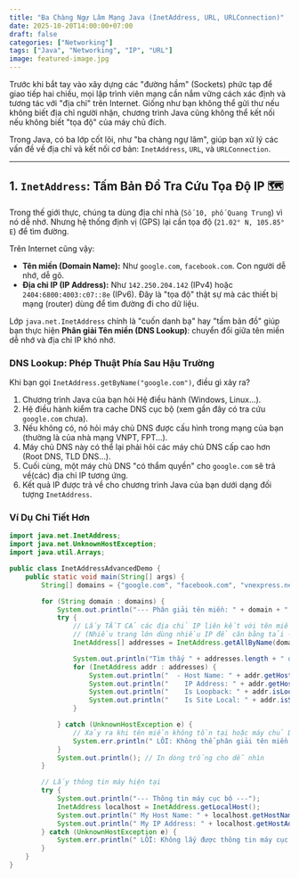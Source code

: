 ```yaml
---
title: "Ba Chàng Ngự Lâm Mạng Java (InetAddress, URL, URLConnection)"
date: 2025-10-20T14:00:00+07:00
draft: false
categories: ["Networking"]
tags: ["Java", "Networking", "IP", "URL"]
image: featured-image.jpg
---
```


Trước khi bắt tay vào xây dựng các "đường hầm" (Sockets) phức tạp để giao tiếp hai chiều, mọi lập trình viên mạng cần nắm vững cách xác định và tương tác với "địa chỉ" trên Internet. Giống như bạn không thể gửi thư nếu không biết địa chỉ người nhận, chương trình Java cũng không thể kết nối nếu không biết "tọa độ" của máy chủ đích.

Trong Java, có ba lớp cốt lõi, như "ba chàng ngự lâm", giúp bạn xử lý các vấn đề về địa chỉ và kết nối cơ bản: `InetAddress`, `URL`, và `URLConnection`.

***

## 1. `InetAddress`: Tấm Bản Đồ Tra Cứu Tọa Độ IP 🗺️

Trong thế giới thực, chúng ta dùng địa chỉ nhà (`Số 10, phố Quang Trung`) vì nó dễ nhớ. Nhưng hệ thống định vị (GPS) lại cần tọa độ (`21.02° N, 105.85° E`) để tìm đường.

Trên Internet cũng vậy:
* **Tên miền (Domain Name):** Như `google.com`, `facebook.com`. Con người dễ nhớ, dễ gõ.
* **Địa chỉ IP (IP Address):** Như `142.250.204.142` (IPv4) hoặc `2404:6800:4003:c07::8e` (IPv6). Đây là "tọa độ" thật sự mà các thiết bị mạng (router) dùng để tìm đường đi cho dữ liệu.

Lớp `java.net.InetAddress` chính là "cuốn danh bạ" hay "tấm bản đồ" giúp bạn thực hiện **Phân giải Tên miền (DNS Lookup)**: chuyển đổi giữa tên miền dễ nhớ và địa chỉ IP khó nhớ.

### DNS Lookup: Phép Thuật Phía Sau Hậu Trường

Khi bạn gọi `InetAddress.getByName("google.com")`, điều gì xảy ra?
1.  Chương trình Java của bạn hỏi Hệ điều hành (Windows, Linux...).
2.  Hệ điều hành kiểm tra cache DNS cục bộ (xem gần đây có tra cứu `google.com` chưa).
3.  Nếu không có, nó hỏi máy chủ DNS được cấu hình trong mạng của bạn (thường là của nhà mạng VNPT, FPT...).
4.  Máy chủ DNS này có thể lại phải hỏi các máy chủ DNS cấp cao hơn (Root DNS, TLD DNS...).
5.  Cuối cùng, một máy chủ DNS "có thẩm quyền" cho `google.com` sẽ trả về(các) địa chỉ IP tương ứng.
6.  Kết quả IP được trả về cho chương trình Java của bạn dưới dạng đối tượng `InetAddress`.

### Ví Dụ Chi Tiết Hơn

```java
import java.net.InetAddress;
import java.net.UnknownHostException;
import java.util.Arrays;

public class InetAddressAdvancedDemo {
    public static void main(String[] args) {
        String[] domains = {"google.com", "facebook.com", "vnexpress.net", "invalid-domain-xyz123.com"};

        for (String domain : domains) {
            System.out.println("--- Phân giải tên miền: " + domain + " ---");
            try {
                // Lấy TẤT CẢ các địa chỉ IP liên kết với tên miền này
                // (Nhiều trang lớn dùng nhiều IP để cân bằng tải - Load Balancing)
                InetAddress[] addresses = InetAddress.getAllByName(domain);

                System.out.println("Tìm thấy " + addresses.length + " địa chỉ IP:");
                for (InetAddress addr : addresses) {
                    System.out.println("  - Host Name: " + addr.getHostName()); // Có thể vẫn là domain hoặc tên cụ thể hơn
                    System.out.println("    IP Address: " + addr.getHostAddress());
                    System.out.println("    Is Loopback: " + addr.isLoopbackAddress()); // Có phải là localhost (127.0.0.1)?
                    System.out.println("    Is Site Local: " + addr.isSiteLocalAddress()); // Có phải IP mạng nội bộ (192.168...)?
                }

            } catch (UnknownHostException e) {
                // Xảy ra khi tên miền không tồn tại hoặc máy chủ DNS không phản hồi
                System.err.println(" LỖI: Không thể phân giải tên miền '" + domain + "'. Lý do: " + e.getMessage());
            }
            System.out.println(); // In dòng trống cho dễ nhìn
        }

        // Lấy thông tin máy hiện tại
        try {
            System.out.println("--- Thông tin máy cục bộ ---");
            InetAddress localhost = InetAddress.getLocalHost();
            System.out.println(" My Host Name: " + localhost.getHostName());
            System.out.println(" My IP Address: " + localhost.getHostAddress());
        } catch (UnknownHostException e) {
            System.err.println(" LỖI: Không lấy được thông tin máy cục bộ.");
        }
    }
}